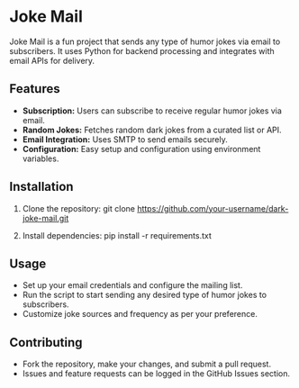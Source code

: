 # Joke Mail

Joke Mail is a fun project that sends any type of humor jokes via email to subscribers. It uses Python for backend processing and integrates with email APIs for delivery.

## Features

- **Subscription:** Users can subscribe to receive regular humor jokes via email.
- **Random Jokes:** Fetches random dark jokes from a curated list or API.
- **Email Integration:** Uses SMTP to send emails securely.
- **Configuration:** Easy setup and configuration using environment variables.

## Installation

1. Clone the repository:
git clone https://github.com/your-username/dark-joke-mail.git

2. Install dependencies:
pip install -r requirements.txt


## Usage

- Set up your email credentials and configure the mailing list.
- Run the script to start sending any desired type of humor jokes to subscribers.
- Customize joke sources and frequency as per your preference.

## Contributing

- Fork the repository, make your changes, and submit a pull request.
- Issues and feature requests can be logged in the GitHub Issues section.


